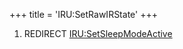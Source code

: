+++
title = 'IRU:SetRawIRState'
+++

1.  REDIRECT [IRU:SetSleepModeActive](IRU:SetSleepModeActive "wikilink")